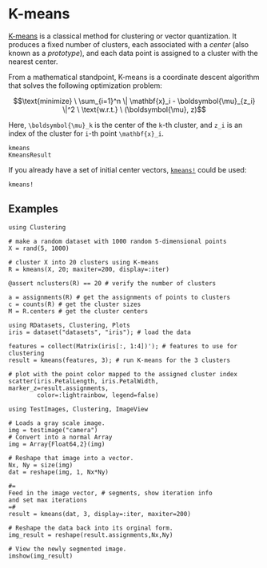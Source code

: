 # K-means

[K-means](http://en.wikipedia.org/wiki/K_means) is a classical method for
clustering or vector quantization. It produces a fixed number of clusters,
each associated with a *center* (also known as a *prototype*), and each data
point is assigned to a cluster with the nearest center.

From a mathematical standpoint, K-means is a coordinate descent
algorithm that solves the following optimization problem:
```math
\text{minimize} \ \sum_{i=1}^n \| \mathbf{x}_i - \boldsymbol{\mu}_{z_i} \|^2 \ \text{w.r.t.} \ (\boldsymbol{\mu}, z)
```
Here, ``\boldsymbol{\mu}_k`` is the center of the ``k``-th cluster, and
``z_i`` is an index of the cluster for ``i``-th point ``\mathbf{x}_i``.

```@docs
kmeans
KmeansResult
```

If you already have a set of initial center vectors, [`kmeans!`](@ref)
could be used:

```@docs
kmeans!
```

## Examples

```@example julia
using Clustering

# make a random dataset with 1000 random 5-dimensional points
X = rand(5, 1000)

# cluster X into 20 clusters using K-means
R = kmeans(X, 20; maxiter=200, display=:iter)

@assert nclusters(R) == 20 # verify the number of clusters

a = assignments(R) # get the assignments of points to clusters
c = counts(R) # get the cluster sizes
M = R.centers # get the cluster centers
```

```@example Scatter plot of the K-means clustering results
using RDatasets, Clustering, Plots
iris = dataset("datasets", "iris"); # load the data

features = collect(Matrix(iris[:, 1:4])'); # features to use for clustering
result = kmeans(features, 3); # run K-means for the 3 clusters

# plot with the point color mapped to the assigned cluster index
scatter(iris.PetalLength, iris.PetalWidth, marker_z=result.assignments,
        color=:lightrainbow, legend=false)
```

```@example julia K-means clustering on images.
using TestImages, Clustering, ImageView

# Loads a gray scale image. 
img = testimage("camera")
# Convert into a normal Array
img = Array{Float64,2}(img)

# Reshape that image into a vector.
Nx, Ny = size(img)
dat = reshape(img, 1, Nx*Ny)

#=
Feed in the image vector, # segments, show iteration info 
and set max iterations
=#
result = kmeans(dat, 3, display=:iter, maxiter=200)

# Reshape the data back into its orginal form. 
img_result = reshape(result.assignments,Nx,Ny)

# View the newly segmented image. 
imshow(img_result)

```
